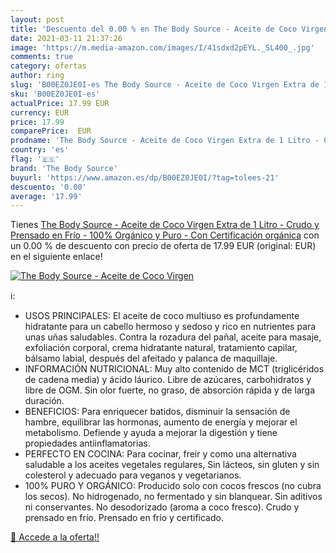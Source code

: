 ```yaml
---
layout: post
title: 'Descuento del 0.00 % en The Body Source - Aceite de Coco Virgen '
date: 2021-03-11 21:37:26
image: 'https://m.media-amazon.com/images/I/41sdxd2pEYL._SL400_.jpg'
comments: true
category: ofertas
author: ring
slug: 'B00EZ0JE0I-es The Body Source - Aceite de Coco Virgen Extra de 1 Litro -...'
sku: 'B00EZ0JE0I-es'
actualPrice: 17.99 EUR
currency: EUR
price: 17.99
comparePrice:  EUR
prodname: 'The Body Source - Aceite de Coco Virgen Extra de 1 Litro - Crudo y Prensado en Frío - 100% Orgánico y Puro - Con Certificación orgánica'
country: 'es'
flag: '🇪🇸'
brand: 'The Body Source'
buyurl: 'https://www.amazon.es/dp/B00EZ0JE0I/?tag=tolees-21'
descuento: '0.00'
average: '17.99'
---
```


Tienes [The Body Source - Aceite de Coco Virgen Extra de 1 Litro - Crudo y Prensado en Frío - 100% Orgánico y Puro - Con Certificación orgánica](https://www.amazon.es/dp/B00EZ0JE0I/?tag=tolees-21) con un 0.00 % de descuento con precio de oferta de 17.99 EUR (original:  EUR) en el siguiente enlace!

[![The Body Source - Aceite de Coco Virgen ](https://m.media-amazon.com/images/I/41sdxd2pEYL._SL400_.jpg)](https://www.amazon.es/dp/B00EZ0JE0I/?tag=tolees-21)

ℹ️:

- USOS PRINCIPALES: El aceite de coco multiuso es profundamente hidratante para un cabello hermoso y sedoso y rico en nutrientes para unas uñas saludables. Contra la rozadura del pañal, aceite para masaje, exfoliación corporal, crema hidratante natural, tratamiento capilar, bálsamo labial, después del afeitado y palanca de maquillaje.
- INFORMACIÓN NUTRICIONAL: Muy alto contenido de MCT (triglicéridos de cadena media) y ácido láurico. Libre de azúcares, carbohidratos y libre de OGM. Sin olor fuerte, no graso, de absorción rápida y de larga duración.
- BENEFICIOS: Para enriquecer batidos, disminuir la sensación de hambre, equilibrar las hormonas, aumento de energía y mejorar el metabolismo. Defiende y ayuda a mejorar la digestión y tiene propiedades antiinflamatorias.
- PERFECTO EN COCINA: Para cocinar, freír y como una alternativa saludable a los aceites vegetales regulares, Sin lácteos, sin gluten y sin colesterol y adecuado para veganos y vegetarianos.
- 100% PURO Y ORGÁNICO: Producido solo con cocos frescos (no cubra los secos). No hidrogenado, no fermentado y sin blanquear. Sin aditivos ni conservantes. No desodorizado (aroma a coco fresco). Crudo y prensado en frío. Prensado en frío y certificado.

[🛒 Accede a la oferta!!](https://www.amazon.es/dp/B00EZ0JE0I/?tag=tolees-21)
